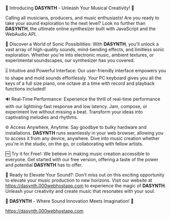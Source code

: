 🎹 Introducing **DASYNTH** - Unleash Your Musical Creativity! 🎵

Calling all musicians, producers, and music enthusiasts! Are you ready to take your sound exploration to the next level? Look no further than **DASYNTH**, the ultimate online synthesizer built with JavaScript and the WebAudio API.

🌟 Discover a World of Sonic Possibilities:
With **DASYNTH**, you'll unlock a vast array of high-quality sounds, mind-bending effects, and limitless sonic exploration. Whether you're into electronic music, ambient textures, or experimental soundscapes, our synthesizer has you covered.

🎚️ Intuitive and Powerful Interface:
Our user-friendly interface empowers you to shape and mold sounds effortlessly. Your PC keyboard gives you all the keys of a full size piano, one octave at a time with record and playback functions included!

🔊 Real-Time Performance:
Experience the thrill of real-time performance with our lightning-fast response and low latency. Jam, compose, or experiment live without missing a beat. Transform your ideas into captivating melodies and rhythms.

🌐 Access Anywhere, Anytime:
Say goodbye to bulky hardware and installations. **DASYNTH** runs seamlessly in your web browser, allowing you to access it from any device, anywhere. Dive into music creation whether you're in the studio, on the go, or collaborating with fellow artists.

🆓 Try it for Free!:
We believe in making music creation accessible to everyone. Get started with our free version, offering a taste of the power and potential **DASYNTH** has to offer.

🚀 Ready to Elevate Your Sound?:
Don't miss out on this exciting opportunity to elevate your music production to new horizons. Visit our website at https://dasynth.000webhostapp.com to experience the magic of **DASYNTH**. Unleash your creativity and create music that resonates with your soul.

🎹 **DASYNTH** - Where Sound Innovation Meets Imagination! 🌈

https://dasynth.000webhostapp.com